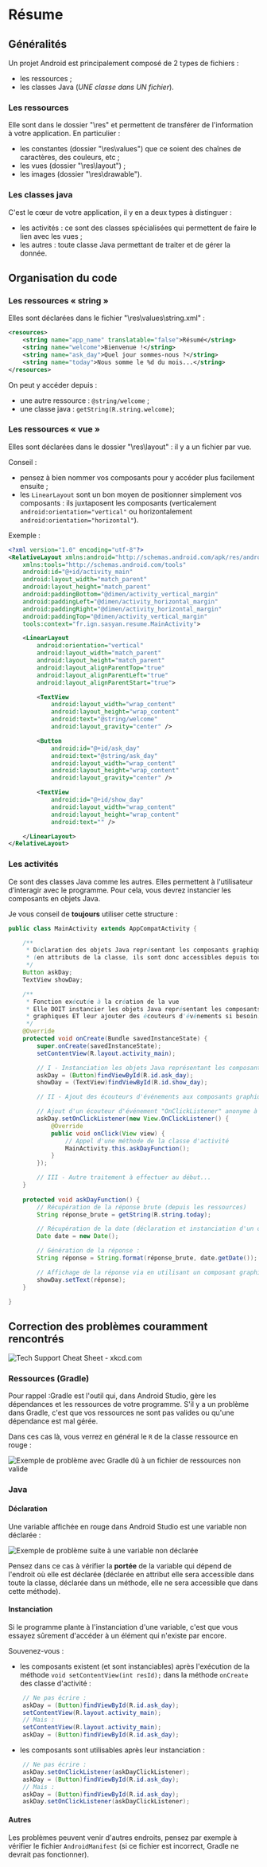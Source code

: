 # Résume

## Généralités

Un projet Android est principalement composé de 2 types de fichiers :
* les ressources ;
* les classes Java (*UNE classe dans UN fichier*).

### Les ressources

Elle sont dans le dossier "\res" et permettent de transférer de l'information à votre application. En particulier :
* les constantes (dossier "\res\values") que ce soient des chaînes de caractères, des couleurs, etc ;
* les vues (dossier "\res\layout") ;
* les images (dossier "\res\drawable").

### Les classes java

C'est le cœur de votre application, il y en a deux types à distinguer :
* les activités : ce sont des classes spécialisées qui permettent de faire le lien avec les vues ;
* les autres : toute classe Java permettant de traiter et de gérer la donnée.

## Organisation du code

### Les ressources « string »

Elles sont déclarées dans le fichier "\res\values\string.xml" :

```xml
<resources>
    <string name="app_name" translatable="false">Résumé</string>
    <string name="welcome">Bienvenue !</string>
    <string name="ask_day">Quel jour sommes-nous ?</string>
    <string name="today">Nous somme le %d du mois...</string>
</resources>
```

On peut y accéder depuis :
* une autre ressource : `@string/welcome` ;
* une classe java : `getString(R.string.welcome)`;

### Les ressources « vue »

Elles sont déclarées dans le dossier "\res\layout\" : il y a un fichier par vue.

Conseil :
* pensez à bien nommer vos composants pour y accéder plus facilement ensuite ;
* les `LinearLayout` sont un bon moyen de positionner simplement vos composants : ils juxtaposent les composants (verticalement `android:orientation="vertical"` ou horizontalement `android:orientation="horizontal"`).

Exemple :
```xml
<?xml version="1.0" encoding="utf-8"?>
<RelativeLayout xmlns:android="http://schemas.android.com/apk/res/android"
    xmlns:tools="http://schemas.android.com/tools"
    android:id="@+id/activity_main"
    android:layout_width="match_parent"
    android:layout_height="match_parent"
    android:paddingBottom="@dimen/activity_vertical_margin"
    android:paddingLeft="@dimen/activity_horizontal_margin"
    android:paddingRight="@dimen/activity_horizontal_margin"
    android:paddingTop="@dimen/activity_vertical_margin"
    tools:context="fr.ign.sasyan.resume.MainActivity">

    <LinearLayout
        android:orientation="vertical"
        android:layout_width="match_parent"
        android:layout_height="match_parent"
        android:layout_alignParentTop="true"
        android:layout_alignParentLeft="true"
        android:layout_alignParentStart="true">

        <TextView
            android:layout_width="wrap_content"
            android:layout_height="wrap_content"
            android:text="@string/welcome"
            android:layout_gravity="center" />

        <Button
            android:id="@+id/ask_day"
            android:text="@string/ask_day"
            android:layout_width="wrap_content"
            android:layout_height="wrap_content"
            android:layout_gravity="center" />

        <TextView
            android:id="@+id/show_day"
            android:layout_width="wrap_content"
            android:layout_height="wrap_content"
            android:text="" />

    </LinearLayout>
</RelativeLayout>
```

### Les activités

Ce sont des classes Java comme les autres. Elles permettent à l'utilisateur d’interagir avec le programme. Pour cela, vous devrez instancier les composants en objets Java.

Je vous conseil de **toujours** utiliser cette structure :

```java
public class MainActivity extends AppCompatActivity {

    /**
     * Déclaration des objets Java représentant les composants graphiques
     * (en attributs de la classe, ils sont donc accessibles depuis toutes les méthodes)
     */
    Button askDay;
    TextView showDay;

    /**
     * Fonction exécutée à la création de la vue
     * Elle DOIT instancier les objets Java représentant les composants
     * graphiques ET leur ajouter des écouteurs d'événements si besoin.
     */
    @Override
    protected void onCreate(Bundle savedInstanceState) {
        super.onCreate(savedInstanceState);
        setContentView(R.layout.activity_main);

        // I - Instanciation les objets Java représentant les composants graphiques
        askDay = (Button)findViewById(R.id.ask_day);
        showDay = (TextView)findViewById(R.id.show_day);

        // II - Ajout des écouteurs d'événements aux composants graphiques représentés par des objets Java

        // Ajout d'un écouteur d'événement "OnClickListener" anonyme à l'objet "Button" askDay représentant le composant "Button" "ask_day"
        askDay.setOnClickListener(new View.OnClickListener() {
            @Override
            public void onClick(View view) {
                // Appel d'une méthode de la classe d'activité
                MainActivity.this.askDayFunction();
            }
        });

        // III - Autre traitement à effectuer au début...
    }
    
    protected void askDayFunction() {
        // Récupération de la réponse brute (depuis les ressources)
        String réponse_brute = getString(R.string.today);

        // Récupération de la date (déclaration et instanciation d'un objet Date)
        Date date = new Date();

        // Génération de la réponse :
        String réponse = String.format(réponse_brute, date.getDate());

        // Affichage de la réponse via en utilisant un composant graphique TextView :
        showDay.setText(réponse);
    }

}
```

## Correction des problèmes couramment rencontrés

![Tech Support Cheat Sheet - xkcd.com](https://imgs.xkcd.com/comics/tech_support_cheat_sheet.png "Tech Support Cheat Sheet - xkcd.com")

### Ressources (Gradle)

Pour rappel :Gradle est l'outil qui, dans Android Studio, gère les dépendances et les ressources de votre programme. S'il y a un problème dans Gradle, c'est que vos ressources ne sont pas valides ou qu'une dépendance est mal gérée.

Dans ces cas là, vous verrez en général le `R` de la classe ressource en rouge :

![Exemple de problème avec Gradle dû à un fichier de ressources non valide](screens/1_erreur_r.png "Exemple de problème avec Gradle dû à un fichier de ressources non valide")

### Java

#### Déclaration

Une variable affichée en rouge dans Android Studio est une variable non déclarée :

![Exemple de problème suite à une variable non déclarée](screens/2_erreur_declaration.png "Exemple de problème suite à une variable non déclarée")

Pensez dans ce cas à vérifier la **portée** de la variable qui dépend de l'endroit où elle est déclarée (déclarée en attribut elle sera accessible dans toute la classe, déclarée dans un méthode, elle ne sera accessible que dans cette méthode).

#### Instanciation

Si le programme plante à l'instanciation d'une variable, c'est que vous essayez sûrement d'accéder à un élément qui n'existe par encore.

Souvenez-vous :

* les composants existent (et sont instanciables) après l'exécution de la méthode `void setContentView(int resId);` dans la méthode `onCreate` des classe d'activité :

```java
    // Ne pas écrire :
    askDay = (Button)findViewById(R.id.ask_day);
    setContentView(R.layout.activity_main);
    // Mais :
    setContentView(R.layout.activity_main);
    askDay = (Button)findViewById(R.id.ask_day);
```

* les composants sont utilisables après leur instanciation :

```java
    // Ne pas écrire :
    askDay.setOnClickListener(askDayClickListener);
    askDay = (Button)findViewById(R.id.ask_day);
    // Mais :
    askDay = (Button)findViewById(R.id.ask_day);
    askDay.setOnClickListener(askDayClickListener);
```

#### Autres

Les problèmes peuvent venir d'autres endroits, pensez par exemple à vérifier le fichier `AndroidManifest` (si ce fichier est incorrect, Gradle ne devrait pas fonctionner).
